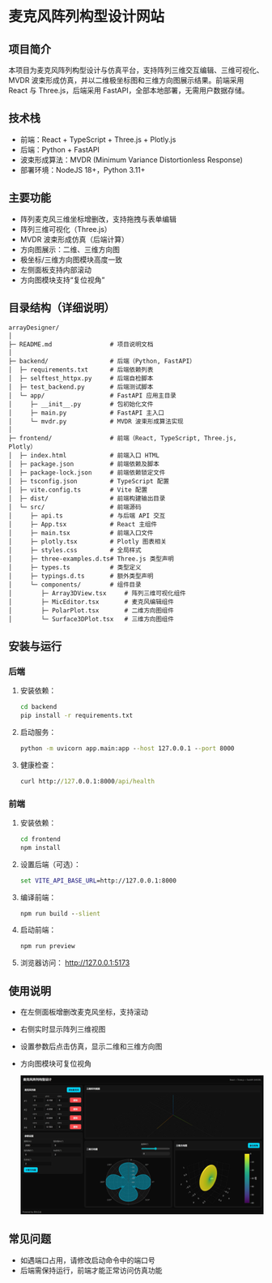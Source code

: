 # 麦克风阵列构型设计网站

## 项目简介
本项目为麦克风阵列构型设计与仿真平台，支持阵列三维交互编辑、三维可视化、MVDR 波束形成仿真，并以二维极坐标图和三维方向图展示结果。前端采用 React 与 Three.js，后端采用 FastAPI，全部本地部署，无需用户数据存储。

## 技术栈
- 前端：React + TypeScript + Three.js + Plotly.js
- 后端：Python + FastAPI
- 波束形成算法：MVDR (Minimum Variance Distortionless Response)
- 部署环境：NodeJS 18+，Python 3.11+

## 主要功能
- 阵列麦克风三维坐标增删改，支持拖拽与表单编辑
- 阵列三维可视化（Three.js）
- MVDR 波束形成仿真（后端计算）
- 方向图展示：二维、三维方向图
- 极坐标/三维方向图模块高度一致
- 左侧面板支持内部滚动
- 方向图模块支持“复位视角”

## 目录结构（详细说明）

```
arrayDesigner/
│
├─ README.md                # 项目说明文档
│
├─ backend/                 # 后端（Python, FastAPI）
│  ├─ requirements.txt      # 后端依赖列表
│  ├─ selftest_httpx.py     # 后端自检脚本
│  ├─ test_backend.py       # 后端测试脚本
│  └─ app/                  # FastAPI 应用主目录
│     ├─ __init__.py        # 包初始化文件
│     ├─ main.py            # FastAPI 主入口
│     └─ mvdr.py            # MVDR 波束形成算法实现
│
├─ frontend/                # 前端（React, TypeScript, Three.js, Plotly）
│  ├─ index.html            # 前端入口 HTML
│  ├─ package.json          # 前端依赖及脚本
│  ├─ package-lock.json     # 前端依赖锁定文件
│  ├─ tsconfig.json         # TypeScript 配置
│  ├─ vite.config.ts        # Vite 配置
│  ├─ dist/                 # 前端构建输出目录
│  └─ src/                  # 前端源码
│     ├─ api.ts             # 与后端 API 交互
│     ├─ App.tsx            # React 主组件
│     ├─ main.tsx           # 前端入口文件
│     ├─ plotly.tsx         # Plotly 图表相关
│     ├─ styles.css         # 全局样式
│     ├─ three-examples.d.ts# Three.js 类型声明
│     ├─ types.ts           # 类型定义
│     ├─ typings.d.ts       # 额外类型声明
│     └─ components/        # 组件目录
│        ├─ Array3DView.tsx     # 阵列三维可视化组件
│        ├─ MicEditor.tsx       # 麦克风编辑组件
│        ├─ PolarPlot.tsx       # 二维方向图组件
│        └─ Surface3DPlot.tsx   # 三维方向图组件
```

## 安装与运行

### 后端
1. 安装依赖：
   ```cmd
   cd backend
   pip install -r requirements.txt
   ```
2. 启动服务：
   ```cmd
   python -m uvicorn app.main:app --host 127.0.0.1 --port 8000
   ```
3. 健康检查：
   ```cmd
   curl http://127.0.0.1:8000/api/health
   ```

### 前端
1. 安装依赖：
   ```cmd
   cd frontend
   npm install
   ```
2. 设置后端（可选）：
   ```cmd
   set VITE_API_BASE_URL=http://127.0.0.1:8000
   ```
3. 编译前端：
   ```cmd
   npm run build --slient
   ```
4. 启动前端：
   ```cmd
   npm run preview
   ```
5. 浏览器访问：
   http://127.0.0.1:5173

## 使用说明
- 在左侧面板增删改麦克风坐标，支持滚动

- 右侧实时显示阵列三维视图

- 设置参数后点击仿真，显示二维和三维方向图

- 方向图模块可复位视角

  ![界面展示](img/index.jpeg)



## 常见问题
- 如遇端口占用，请修改启动命令中的端口号
- 后端需保持运行，前端才能正常访问仿真功能
